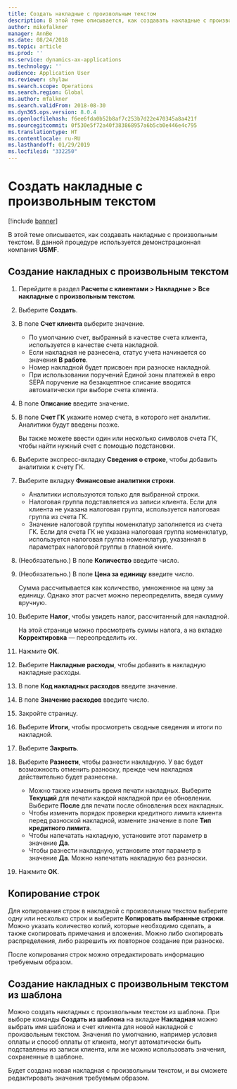 ```yaml
---
title: Создать накладные с произвольным текстом
description: В этой теме описывается, как создавать накладные с произвольным текстом.
author: mikefalkner
manager: AnnBe
ms.date: 08/24/2018
ms.topic: article
ms.prod: ''
ms.service: dynamics-ax-applications
ms.technology: ''
audience: Application User
ms.reviewer: shylaw
ms.search.scope: Operations
ms.search.region: Global
ms.author: mfalkner
ms.search.validFrom: 2018-08-30
ms.dyn365.ops.version: 8.0.4
ms.openlocfilehash: f6ee6fda0b52b8af7c253b7d22e470345a8a421f
ms.sourcegitcommit: 0f530e5f72a40f383868957a6b5cb0e446e4c795
ms.translationtype: HT
ms.contentlocale: ru-RU
ms.lasthandoff: 01/29/2019
ms.locfileid: "332250"
---
```

# <a name="create-free-text-invoices"></a>Создать накладные с произвольным текстом

[!include [banner](../includes/banner.md)]

В этой теме описывается, как создавать накладные с произвольным текстом. В данной процедуре используется демонстрационная компания **USMF**.

## <a name="create-a-free-text-invoice"></a>Создание накладных с произвольным текстом

1. Перейдите в раздел **Расчеты с клиентами \> Накладные \> Все накладные с произвольным текстом**.
2. Выберите **Создать**.
3. В поле **Счет клиента** выберите значение.

    * По умолчанию счет, выбранный в качестве счета клиента, используется в качестве счета накладной.
    * Если накладная не разнесена, статус учета начинается со значения **В работе**.
    * Номер накладной будет присвоен при разноске накладной.
    * При использовании поручений Единой зоны платежей в евро SEPA поручение на безакцептное списание вводится автоматически при выборе счета клиента.

4. В поле **Описание** введите значение.
5. В поле **Счет ГК** укажите номер счета, в которого нет аналитик. Аналитики будут введены позже.

    Вы также можете ввести один или несколько символов счета ГК, чтобы найти нужный счет с помощью подстановки.

6. Выберите экспресс-вкладку **Сведения о строке**, чтобы добавить аналитики к счету ГК.
7. Выберите вкладку **Финансовые аналитики строки**.

    * Аналитики используются только для выбранной строки.
    * Налоговая группа подставляется из записи клиента. Если для клиента не указана налоговая группа, используется налоговая группа из счета ГК.
    * Значение налоговой группы номенклатур заполняется из счета ГК. Если для счета ГК не указана налоговая группа номенклатур, используется налоговая группа номенклатур, указанная в параметрах налоговой группы в главной книге.

8. (Необязательно.) В поле **Количество** введите число.
9. (Необязательно.) В поле **Цена за единицу** введите число.

    Сумма рассчитывается как количество, умноженное на цену за единицу. Однако этот расчет можно переопределить, введя сумму вручную.

10. Выберите **Налог**, чтобы увидеть налог, рассчитанный для накладной.

    На этой странице можно просмотреть суммы налога, а на вкладке **Корректировка** — переопределить их.

11. Нажмите **ОК**.
12. Выберите **Накладные расходы**, чтобы добавить в накладную накладные расходы.
13. В поле **Код накладных расходов** введите значение.
14. В поле **Значение расходов** введите число.
15. Закройте страницу.
16. Выберите **Итоги**, чтобы просмотреть сводные сведения и итоги по накладной.
17. Выберите **Закрыть**.
18. Выберите **Разнести**, чтобы разнести накладную. У вас будет возможность отменить разноску, прежде чем накладная действительно будет разнесена.

    * Можно также изменить время печати накладных. Выберите **Текущий** для печати каждой накладной при ее обновлении. Выберите **После** для печати после обновления всех накладных.
    * Чтобы изменить порядок проверки кредитного лимита клиента перед разноской накладной, измените значение в поле **Тип кредитного лимита**.
    * Чтобы напечатать накладную, установите этот параметр в значение **Да**.
    * Чтобы разнести накладную, установите этот параметр в значение **Да**. Можно напечатать накладную без разноски.

19. Нажмите **ОК**.

## <a name="copy-lines"></a>Копирование строк
Для копирования строк в накладной с произвольным текстом выберите одну или несколько строк и выберите **Копировать выбранные строки**. Можно указать количество копий, которые необходимо сделать, а также скопировать примечания и вложения. Можно либо скопировать распределения, либо разрешить их повторное создание при разноске.

После копирования строк можно отредактировать информацию требуемым образом.

## <a name="create-a-free-text-invoice-from-a-template"></a>Создание накладных с произвольным текстом из шаблона
Можно создать накладных с произвольным текстом из шаблона. При выборе команды **Создать из шаблона** на вкладке **Накладная** можно выбрать имя шаблона и счет клиента для новой накладной с произвольным текстом. Значения по умолчанию, например условия оплаты и способ оплаты от клиента, могут автоматически быть подставлены из записи клиента, или же можно использовать значения, сохраненные в шаблоне.

Будет создана новая накладная с произвольным текстом, и вы сможете редактировать значения требуемым образом.
